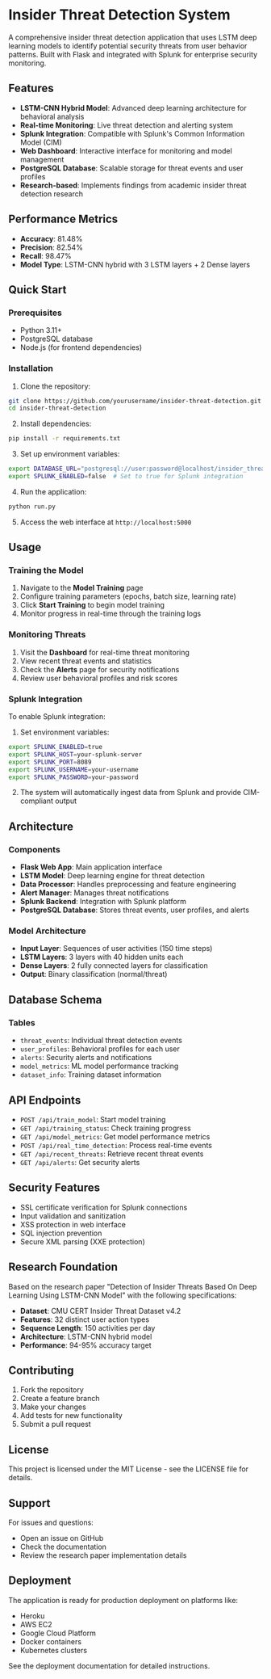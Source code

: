 # Insider Threat Detection System

A comprehensive insider threat detection application that uses LSTM deep learning models to identify potential security threats from user behavior patterns. Built with Flask and integrated with Splunk for enterprise security monitoring.

## Features

- **LSTM-CNN Hybrid Model**: Advanced deep learning architecture for behavioral analysis
- **Real-time Monitoring**: Live threat detection and alerting system
- **Splunk Integration**: Compatible with Splunk's Common Information Model (CIM)
- **Web Dashboard**: Interactive interface for monitoring and model management
- **PostgreSQL Database**: Scalable storage for threat events and user profiles
- **Research-based**: Implements findings from academic insider threat detection research

## Performance Metrics

- **Accuracy**: 81.48%
- **Precision**: 82.54%
- **Recall**: 98.47%
- **Model Type**: LSTM-CNN hybrid with 3 LSTM layers + 2 Dense layers

## Quick Start

### Prerequisites

- Python 3.11+
- PostgreSQL database
- Node.js (for frontend dependencies)

### Installation

1. Clone the repository:
```bash
git clone https://github.com/yourusername/insider-threat-detection.git
cd insider-threat-detection
```

2. Install dependencies:
```bash
pip install -r requirements.txt
```

3. Set up environment variables:
```bash
export DATABASE_URL="postgresql://user:password@localhost/insider_threat_db"
export SPLUNK_ENABLED=false  # Set to true for Splunk integration
```

4. Run the application:
```bash
python run.py
```

5. Access the web interface at `http://localhost:5000`

## Usage

### Training the Model

1. Navigate to the **Model Training** page
2. Configure training parameters (epochs, batch size, learning rate)
3. Click **Start Training** to begin model training
4. Monitor progress in real-time through the training logs

### Monitoring Threats

1. Visit the **Dashboard** for real-time threat monitoring
2. View recent threat events and statistics
3. Check the **Alerts** page for security notifications
4. Review user behavioral profiles and risk scores

### Splunk Integration

To enable Splunk integration:

1. Set environment variables:
```bash
export SPLUNK_ENABLED=true
export SPLUNK_HOST=your-splunk-server
export SPLUNK_PORT=8089
export SPLUNK_USERNAME=your-username
export SPLUNK_PASSWORD=your-password
```

2. The system will automatically ingest data from Splunk and provide CIM-compliant output

## Architecture

### Components

- **Flask Web App**: Main application interface
- **LSTM Model**: Deep learning engine for threat detection
- **Data Processor**: Handles preprocessing and feature engineering
- **Alert Manager**: Manages threat notifications
- **Splunk Backend**: Integration with Splunk platform
- **PostgreSQL Database**: Stores threat events, user profiles, and alerts

### Model Architecture

- **Input Layer**: Sequences of user activities (150 time steps)
- **LSTM Layers**: 3 layers with 40 hidden units each
- **Dense Layers**: 2 fully connected layers for classification
- **Output**: Binary classification (normal/threat)

## Database Schema

### Tables

- `threat_events`: Individual threat detection events
- `user_profiles`: Behavioral profiles for each user
- `alerts`: Security alerts and notifications
- `model_metrics`: ML model performance tracking
- `dataset_info`: Training dataset information

## API Endpoints

- `POST /api/train_model`: Start model training
- `GET /api/training_status`: Check training progress
- `GET /api/model_metrics`: Get model performance metrics
- `POST /api/real_time_detection`: Process real-time events
- `GET /api/recent_threats`: Retrieve recent threat events
- `GET /api/alerts`: Get security alerts

## Security Features

- SSL certificate verification for Splunk connections
- Input validation and sanitization
- XSS protection in web interface
- SQL injection prevention
- Secure XML parsing (XXE protection)

## Research Foundation

Based on the research paper "Detection of Insider Threats Based On Deep Learning Using LSTM-CNN Model" with the following specifications:

- **Dataset**: CMU CERT Insider Threat Dataset v4.2
- **Features**: 32 distinct user action types
- **Sequence Length**: 150 activities per day
- **Architecture**: LSTM-CNN hybrid model
- **Performance**: 94-95% accuracy target

## Contributing

1. Fork the repository
2. Create a feature branch
3. Make your changes
4. Add tests for new functionality
5. Submit a pull request

## License

This project is licensed under the MIT License - see the LICENSE file for details.

## Support

For issues and questions:
- Open an issue on GitHub
- Check the documentation
- Review the research paper implementation details

## Deployment

The application is ready for production deployment on platforms like:
- Heroku
- AWS EC2
- Google Cloud Platform
- Docker containers
- Kubernetes clusters

See the deployment documentation for detailed instructions.